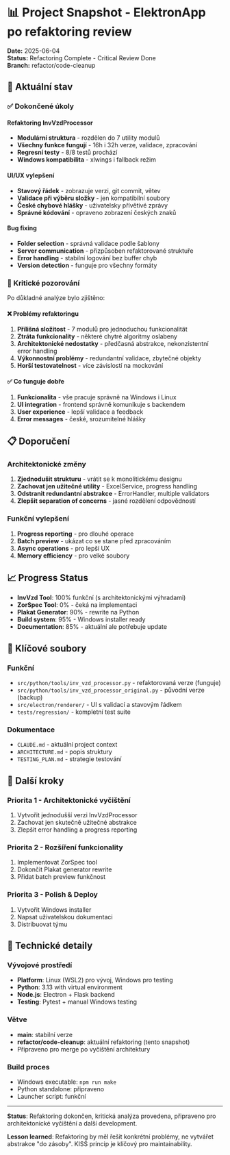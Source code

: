 # 📊 Project Snapshot - ElektronApp po refaktoring review

**Date:** 2025-06-04  
**Status:** Refactoring Complete - Critical Review Done  
**Branch:** refactor/code-cleanup  

## 🔄 Aktuální stav

### ✅ Dokončené úkoly

#### Refaktoring InvVzdProcessor
- **Modulární struktura** - rozdělen do 7 utility modulů
- **Všechny funkce fungují** - 16h i 32h verze, validace, zpracování
- **Regresní testy** - 8/8 testů prochází
- **Windows kompatibilita** - xlwings i fallback režim

#### UI/UX vylepšení
- **Stavový řádek** - zobrazuje verzi, git commit, větev
- **Validace při výběru složky** - jen kompatibilní soubory
- **České chybové hlášky** - uživatelsky přívětivé zprávy
- **Správné kódování** - opraveno zobrazení českých znaků

#### Bug fixing
- **Folder selection** - správná validace podle šablony
- **Server communication** - přizpůsoben refaktorované struktuře
- **Error handling** - stabilní logování bez buffer chyb
- **Version detection** - funguje pro všechny formáty

### 🎯 Kritické pozorování

Po důkladné analýze bylo zjištěno:

#### ❌ Problémy refaktoringu
1. **Přílišná složitost** - 7 modulů pro jednoduchou funkcionalität
2. **Ztráta funkcionality** - některé chytré algoritmy oslabeny
3. **Architektonické nedostatky** - předčasná abstrakce, nekonzistentní error handling
4. **Výkonnostní problémy** - redundantní validace, zbytečné objekty
5. **Horší testovatelnost** - více závislostí na mockování

#### ✅ Co funguje dobře
1. **Funkcionalita** - vše pracuje správně na Windows i Linux
2. **UI integration** - frontend správně komunikuje s backendem
3. **User experience** - lepší validace a feedback
4. **Error messages** - české, srozumitelné hlášky

## 📋 Doporučení

### Architektonické změny
1. **Zjednodušit strukturu** - vrátit se k monolitickému designu
2. **Zachovat jen užitečné utility** - ExcelService, progress handling
3. **Odstranit redundantní abstrakce** - ErrorHandler, multiple validators
4. **Zlepšit separation of concerns** - jasné rozdělení odpovědností

### Funkční vylepšení
1. **Progress reporting** - pro dlouhé operace
2. **Batch preview** - ukázat co se stane před zpracováním
3. **Async operations** - pro lepší UX
4. **Memory efficiency** - pro velké soubory

## 📈 Progress Status

- **InvVzd Tool**: 100% funkční (s architektonickými výhradami)
- **ZorSpec Tool**: 0% - čeká na implementaci
- **Plakat Generator**: 90% - rewrite na Python
- **Build system**: 95% - Windows installer ready
- **Documentation**: 85% - aktuální ale potřebuje update

## 📁 Klíčové soubory

### Funkční
- `src/python/tools/inv_vzd_processor.py` - refaktorovaná verze (funguje)
- `src/python/tools/inv_vzd_processor_original.py` - původní verze (backup)
- `src/electron/renderer/` - UI s validací a stavovým řádkem
- `tests/regression/` - kompletní test suite

### Dokumentace
- `CLAUDE.md` - aktuální project context
- `ARCHITECTURE.md` - popis struktury
- `TESTING_PLAN.md` - strategie testování

## 🎯 Další kroky

### Priorita 1 - Architektonické vyčištění
1. Vytvořit jednodušší verzi InvVzdProcessor
2. Zachovat jen skutečně užitečné abstrakce
3. Zlepšit error handling a progress reporting

### Priorita 2 - Rozšíření funkcionality
1. Implementovat ZorSpec tool
2. Dokončit Plakat generator rewrite
3. Přidat batch preview funkčnost

### Priorita 3 - Polish & Deploy
1. Vytvořit Windows installer
2. Napsat uživatelskou dokumentaci
3. Distribuovat týmu

## 🔧 Technické detaily

### Vývojové prostředí
- **Platform**: Linux (WSL2) pro vývoj, Windows pro testing
- **Python**: 3.13 with virtual environment
- **Node.js**: Electron + Flask backend
- **Testing**: Pytest + manual Windows testing

### Větve
- **main**: stabilní verze
- **refactor/code-cleanup**: aktuální refaktoring (tento snapshot)
- Připraveno pro merge po vyčištění architektury

### Build proces
- Windows executable: `npm run make`
- Python standalone: připraveno
- Launcher script: funkční

---

**Status**: Refaktoring dokončen, kritická analýza provedena, připraveno pro architektonické vyčištění a další development.

**Lesson learned**: Refaktoring by měl řešit konkrétní problémy, ne vytvářet abstrakce "do zásoby". KISS princip je klíčový pro maintainability.